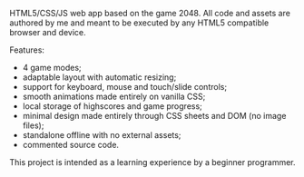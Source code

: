 HTML5/CSS/JS web app based on the game 2048.
All code and assets are authored by me and meant to be executed by any HTML5 compatible browser and device.

Features:
- 4 game modes;
- adaptable layout with automatic resizing;
- support for keyboard, mouse and touch/slide controls;
- smooth animations made entirely on vanilla CSS;
- local storage of highscores and game progress;
- minimal design made entirely through CSS sheets and DOM (no image files);
- standalone offline with no external assets;
- commented source code.

This project is intended as a learning experience by a beginner programmer. 
